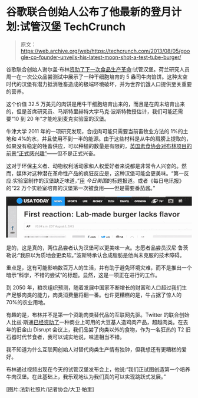 # 谷歌联合创始人公布了他最新的登月计划:试管汉堡 TechCrunch

> 原文：<https://web.archive.org/web/https://techcrunch.com/2013/08/05/google-co-founder-unveils-his-latest-moon-shot-a-test-tube-burger/>

谷歌联合创始人谢尔盖·布林[资助了下一次食品生产革命](https://web.archive.org/web/20221006183401/http://www.theverge.com/2013/8/5/4589744/cultured-beef-burger-public-tasting-mark-post-sergey-brin):试管汉堡。荷兰研究人员周一在一次公众品尝测试中展示了一种干细胞培育的 5 盎司牛肉馅饼。这种太空时代的汉堡有潜力抵消牲畜造成的极端环境破坏，并为世界饥饿人口提供至关重要的营养。

这个价值 32.5 万美元的肉饼是用牛干细胞培育出来的，而且是在周末培育出来的，但是首席研究员、马斯特里赫特大学马克·波斯特教授估计，我们可能还需要“10 到 20 年”才能吃到麦克实验室的汉堡。

牛津大学 2011 年的一项研究发现，合成肉可能只需要当前畜牧业方法的 1%的土地和 4%的水，并且使用不到一半的能源。由于这些材料是从牛的肩膀上提取的，如果没有稳定的牲畜供应，可以种植的数量是有限的，[英国素食协会对布林项目的前景“正式感兴趣”](https://web.archive.org/web/20221006183401/http://www.itv.com/news/update/2013-08-05/how-can-beef-be-manufactured-in-a-lab/)——但不是正式兴奋。

这对于环保主义者、动物权利活动家和人权爱好者来说都是非常令人兴奋的。然而，媒体对这种潜在革命性产品的疯狂反应是，这种汉堡可能会更美味。“第一反应:实验室制作的汉堡缺乏味道，”[用](https://web.archive.org/web/20221006183401/http://www.usatoday.com/story/news/world/2013/08/05/first-reaction-lab-made-burger-lacks-flavor/2618599/) *今日美国*的标题报道。或者《每日电讯报》的“22 万个实验室培育的汉堡第一次被食用——但是需要番茄酱。”

![usatoday](img/31497439c255a27f07311eac536062e0.png)

是的，这是真的，两位品尝者认为汉堡可以更美味一点。志愿者品尝员汉尼·鲁茨勒说:“我原以为质地会更柔软。”波斯特承认合成脂肪是他尚未克服的技术障碍。

重点是，这有可能影响数百万人的生活，并有助于避免环境灾难，而不是推出一个暗示“科学，不错的尝试”的标题。显然，这是一项正在进行的工作。

到 2050 年，粮农组织预测，随着发展中国家不断增长的财富和人口超过我们生产足够肉类的能力，肉类消费量将翻一番。也许更糟糕的是，牛占据了惊人的 70%的农业用地。

有趣的是，布林并不是第一个资助肉类替代品的互联网先驱。Twitter 的联合创始人比兹·斯通[已经资助了](https://web.archive.org/web/20221006183401/http://www.fastcoexist.com/1680007/biz-stone-explains-why-twitters-co-founders-are-betting-big-on-a-vegan-meat-startup)一种商业上可用的大豆基人造鸡肉产品，超越肉类。在去年的旧金山 Disrupt 会议上，我们品尝了肉类以外的食物，作为一名狂热的 T2 旧石器时代节食者，我可以诚实地说，味道相当不错。

我不知道为什么互联网创始人对替代肉类生产情有独钟，但我想还有更糟糕的爱好。

布林通过视频出现在今天的试管汉堡发布会上，他说:“我们正试图创造第一个培养牛肉汉堡。在此基础上，我乐观地认为我们真的可以实现跳跃式发展。”

[图片:法新社照片/记者协会/大卫·帕里]